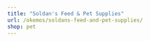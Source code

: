 ```yaml
---
title: "Soldan's Feed & Pet Supplies"
url: /okemos/soldans-feed-and-pet-supplies/
shop: pet
---
```

